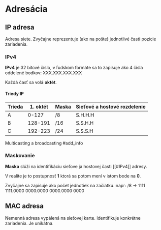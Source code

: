 # Adresácia

## IP adresa
Adresa siete. Zvyčajne reprezentuje (ako na pošte) jednotlivé časti pozície zariadenia.

### IPv4
**IPv4** je 32 bitové číslo, v ľudskom formáte sa to zapisuje ako 4 čísla oddelené bodkov:
XXX.XXX.XXX.XXX

Každá časť sa volá **oktét**.

#### Triedy IP
Trieda|1. oktét|Maska|Sieťové a hostové rozdelenie
---|---|---|---
A|0-127|/8|S.H.H.H
B|128-191|/16|S.S.H.H
C|192-223|/24|S.S.S.H

Multicasting a broadcasting
#add_info 

### Maskovanie
**Maska** slúži na identifikáciu sieťove ja hostovej časti [[#IPv4]] adresy.

V realite je to postupnosť **1** ktorá sa potom mení v istom bode na **0**.

Zvyčajne sa zapisuje ako počet jednotiek na začiatku.
napr:
/8 -> 1111 1111.0000 0000.0000 0000.0000 0000

## MAC adresa
Nemenná adresa vypálená na sieťovej karte. Identifikuje konkrétne zariadenia. 
Je unikátna.